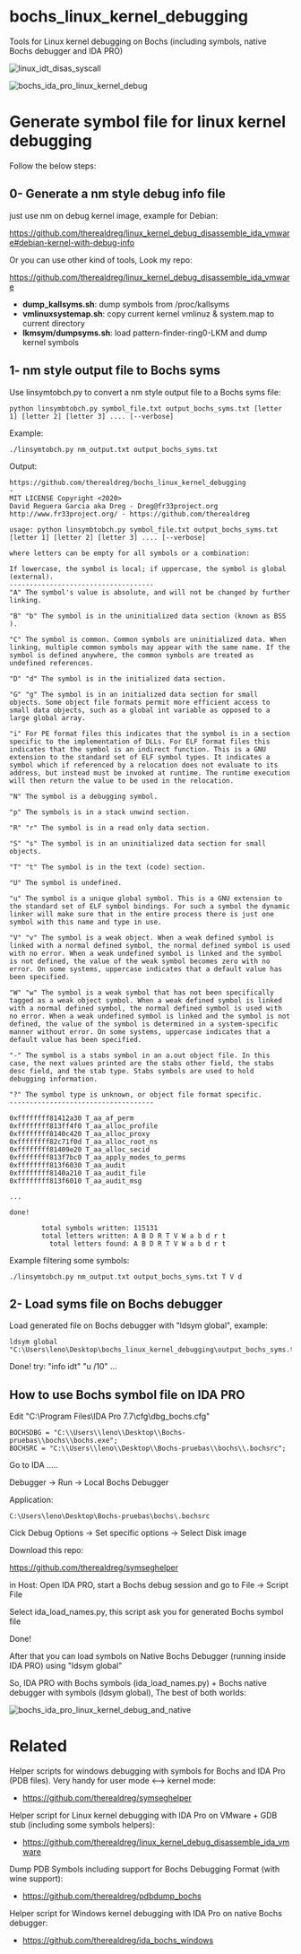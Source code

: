 # bochs_linux_kernel_debugging
Tools for Linux kernel debugging on Bochs (including symbols, native Bochs debugger and IDA PRO)

![linux_idt_disas_syscall](img/linux_idt_disas_syscall.png)

![bochs_ida_pro_linux_kernel_debug](img/bochs_ida_pro_linux_kernel_debug.png)

# Generate symbol file for linux kernel debugging

Follow the below steps:

## 0- Generate a nm style debug info file

just use nm on debug kernel image, example for Debian:

https://github.com/therealdreg/linux_kernel_debug_disassemble_ida_vmware#debian-kernel-with-debug-info

Or you can use other kind of tools, Look my repo:

https://github.com/therealdreg/linux_kernel_debug_disassemble_ida_vmware

* **dump_kallsyms.sh**: dump symbols from /proc/kallsyms 
* **vmlinuxsystemap.sh**: copy current kernel vmlinuz & system.map to current directory
* **lkmsym/dumpsyms.sh**: load pattern-finder-ring0-LKM and dump kernel symbols

## 1- nm style output file to Bochs syms

Use linsymtobch.py to convert a nm style output file to a Bochs syms file:
```
python linsymbtobch.py symbol_file.txt output_bochs_syms.txt [letter 1] [letter 2] [letter 3] .... [--verbose]
```

Example:
```
./linsymtobch.py nm_output.txt output_bochs_syms.txt 
```

Output:
```
https://github.com/therealdreg/bochs_linux_kernel_debugging
-
MIT LICENSE Copyright <2020>
David Reguera Garcia aka Dreg - Dreg@fr33project.org
http://www.fr33project.org/ - https://github.com/therealdreg

usage: python linsymbtobch.py symbol_file.txt output_bochs_syms.txt [letter 1] [letter 2] [letter 3] .... [--verbose]

where letters can be empty for all symbols or a combination:

If lowercase, the symbol is local; if uppercase, the symbol is global (external).
------------------------------------
"A" The symbol's value is absolute, and will not be changed by further linking.

"B" "b" The symbol is in the uninitialized data section (known as BSS ).

"C" The symbol is common. Common symbols are uninitialized data. When linking, multiple common symbols may appear with the same name. If the symbol is defined anywhere, the common symbols are treated as undefined references.

"D" "d" The symbol is in the initialized data section.

"G" "g" The symbol is in an initialized data section for small objects. Some object file formats permit more efficient access to small data objects, such as a global int variable as opposed to a large global array.

"i" For PE format files this indicates that the symbol is in a section specific to the implementation of DLLs. For ELF format files this indicates that the symbol is an indirect function. This is a GNU extension to the standard set of ELF symbol types. It indicates a symbol which if referenced by a relocation does not evaluate to its address, but instead must be invoked at runtime. The runtime execution will then return the value to be used in the relocation.

"N" The symbol is a debugging symbol.

"p" The symbols is in a stack unwind section.

"R" "r" The symbol is in a read only data section.

"S" "s" The symbol is in an uninitialized data section for small objects.

"T" "t" The symbol is in the text (code) section.

"U" The symbol is undefined.

"u" The symbol is a unique global symbol. This is a GNU extension to the standard set of ELF symbol bindings. For such a symbol the dynamic linker will make sure that in the entire process there is just one symbol with this name and type in use.

"V" "v" The symbol is a weak object. When a weak defined symbol is linked with a normal defined symbol, the normal defined symbol is used with no error. When a weak undefined symbol is linked and the symbol is not defined, the value of the weak symbol becomes zero with no error. On some systems, uppercase indicates that a default value has been specified.

"W" "w" The symbol is a weak symbol that has not been specifically tagged as a weak object symbol. When a weak defined symbol is linked with a normal defined symbol, the normal defined symbol is used with no error. When a weak undefined symbol is linked and the symbol is not defined, the value of the symbol is determined in a system-specific manner without error. On some systems, uppercase indicates that a default value has been specified.

"-" The symbol is a stabs symbol in an a.out object file. In this case, the next values printed are the stabs other field, the stabs desc field, and the stab type. Stabs symbols are used to hold debugging information.

"?" The symbol type is unknown, or object file format specific.
------------------------------------

0xffffffff81412a30 T_aa_af_perm
0xffffffff813ff4f0 T_aa_alloc_profile
0xffffffff8140c420 T_aa_alloc_proxy
0xffffffff82c71f0d T_aa_alloc_root_ns
0xffffffff81409e20 T_aa_alloc_secid
0xffffffff813f7bc0 T_aa_apply_modes_to_perms
0xffffffff813f6030 T_aa_audit
0xffffffff8140a210 T_aa_audit_file
0xffffffff813f6010 T_aa_audit_msg

...

done!

        total symbols written: 115131
        total letters written: A B D R T V W a b d r t
          total letters found: A B D R T V W a b d r t
```

Example filtering some symbols:
```
./linsymtobch.py nm_output.txt output_bochs_syms.txt T V d 
```

## 2- Load syms file on Bochs debugger

Load generated file on Bochs debugger with "ldsym global", example:
```
ldsym global "C:\Users\leno\Desktop\bochs_linux_kernel_debugging\output_bochs_syms.txt"
```

Done! try: "info idt" "u /10" ...


## How to use Bochs symbol file on IDA PRO

Edit "C:\Program Files\IDA Pro 7.7\cfg\dbg_bochs.cfg"

```
BOCHSDBG = "C:\\Users\\leno\\Desktop\\Bochs-pruebas\\bochs\\bochs.exe";
BOCHSRC = "C:\\Users\\leno\\Desktop\\Bochs-pruebas\\bochs\\.bochsrc";
```

Go to IDA .....

Debugger -> Run -> Local Bochs Debugger 

Application:

```
C:\Users\leno\Desktop\Bochs-pruebas\bochs\.bochsrc
```

Cick Debug Options -> Set specific options -> Select Disk image 

Download this repo:

https://github.com/therealdreg/symseghelper

in Host: Open IDA PRO, start a Bochs debug session and go to File -> Script File

Select ida_load_names.py, this script ask you for generated Bochs symbol file

Done!

After that you can load symbols on Native Bochs Debugger (running inside IDA PRO) using "ldsym global"

So, IDA PRO with Bochs symbols (ida_load_names.py) + Bochs native debugger with symbols (ldsym global), The best of both worlds:

![bochs_ida_pro_linux_kernel_debug_and_native](img/bochs_ida_pro_linux_kernel_debug_and_native.png)

# Related 

Helper scripts for windows debugging with symbols for Bochs and IDA Pro (PDB files). Very handy for user mode <--> kernel mode:
- https://github.com/therealdreg/symseghelper

Helper script for Linux kernel debugging with IDA Pro on VMware + GDB stub (including some symbols helpers):
- https://github.com/therealdreg/linux_kernel_debug_disassemble_ida_vmware

Dump PDB Symbols including support for Bochs Debugging Format (with wine support):
- https://github.com/therealdreg/pdbdump_bochs

Helper script for Windows kernel debugging with IDA Pro on native Bochs debugger:
- https://github.com/therealdreg/ida_bochs_windows
